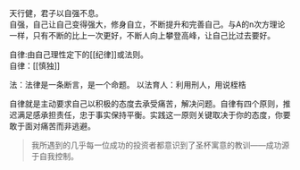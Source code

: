 天行健，君子以自强不息。  
自强，自己让自己变得强大，修身自立，不断提升和完善自己。与A的n次方理论一样，只有不断的比上一次更好，不断人向上攀登高峰，让自己比过去要好。

自律:由自己理性定下的[[纪律]]或法则。  
自律：[[慎独]]

法：法律是一条断言，是一个命题。
以法育人：利用刑人，用说桎梏

自律就是主动要求自己以积极的态度去承受痛苦，解决问题。自律有四个原则，推迟满足感承担责任，忠于事实保持平衡。实践这一原则关键取决于你的态度，你要敢于面对痛苦而非逃避。

> 我所遇到的几乎每一位成功的投资者都意识到了圣杯寓意的教训——成功源于自我控制。